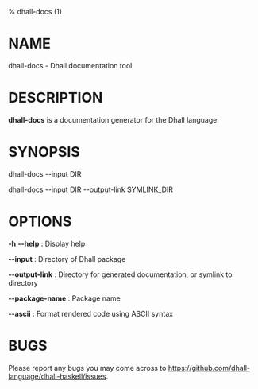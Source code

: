 % dhall-docs (1)

# NAME

dhall-docs - Dhall documentation tool

# DESCRIPTION

**dhall-docs** is a documentation generator for the Dhall language

# SYNOPSIS

  dhall-docs -\-input DIR

  dhall-docs -\-input DIR -\-output-link SYMLINK\_DIR

# OPTIONS

**-h** **-\-help**
:   Display help

**-\-input**
:   Directory of Dhall package

**-\-output-link**
:   Directory for generated documentation, or symlink to directory

**-\-package-name**
:   Package name

**-\-ascii**
:   Format rendered code using ASCII syntax

# BUGS

Please report any bugs you may come across to
https://github.com/dhall-language/dhall-haskell/issues.
